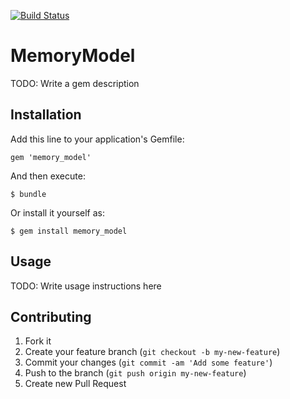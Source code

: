 [![Build Status](https://travis-ci.org/jwaldrip/memory_model.png?branch=master)](https://travis-ci.org/jwaldrip/memory_model)

# MemoryModel

TODO: Write a gem description

## Installation

Add this line to your application's Gemfile:

    gem 'memory_model'

And then execute:

    $ bundle

Or install it yourself as:

    $ gem install memory_model

## Usage

TODO: Write usage instructions here

## Contributing

1. Fork it
2. Create your feature branch (`git checkout -b my-new-feature`)
3. Commit your changes (`git commit -am 'Add some feature'`)
4. Push to the branch (`git push origin my-new-feature`)
5. Create new Pull Request
